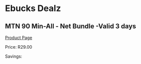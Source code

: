
# Ebucks Dealz
## MTN 90 Min-All - Net Bundle -Valid 3 days
[Product Page](https://www.ebucks.com/web/shop/productSelected.do?prodId=1194747781&catId=300)

Price: R29.00

Savings: 


	